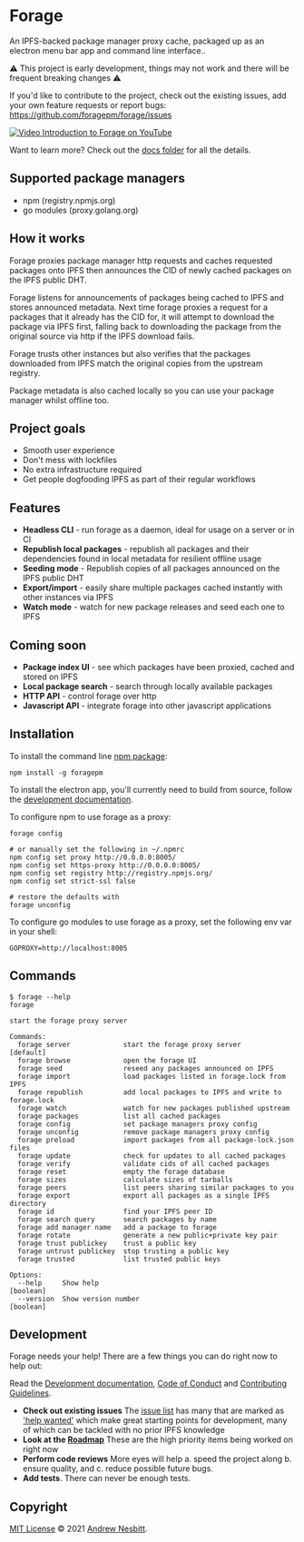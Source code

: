 # Forage

An IPFS-backed package manager proxy cache, packaged up as an electron menu bar app and command line interface..

⚠️ This project is early development, things may not work and there will be frequent breaking changes ⚠️

If you'd like to contribute to the project, check out the existing issues, add your own feature requests or report bugs: https://github.com/foragepm/forage/issues

[![Video Introduction to Forage on YouTube](https://img.youtube.com/vi/uNuPJHP2lfU/0.jpg)](https://www.youtube.com/watch?v=uNuPJHP2lfU)

Want to learn more? Check out the [docs folder](docs) for all the details.

## Supported package managers

- npm (registry.npmjs.org)
- go modules (proxy.golang.org)

## How it works

Forage proxies package manager http requests and caches requested packages onto IPFS then announces the CID of newly cached packages on the IPFS public DHT.

Forage listens for announcements of packages being cached to IPFS and stores announced metadata. Next time forage proxies a request for a packages that it already has the CID for, it will attempt to download the package via IPFS first, falling back to downloading the package from the original source via http if the IPFS download fails.

Forage trusts other instances but also verifies that the packages downloaded from IPFS match the original copies from the upstream registry.

Package metadata is also cached locally so you can use your package manager whilst offline too.

## Project goals

- Smooth user experience
- Don't mess with lockfiles
- No extra infrastructure required
- Get people dogfooding IPFS as part of their regular workflows

## Features

- **Headless CLI** - run forage as a daemon, ideal for usage on a server or in CI
- **Republish local packages** - republish all packages and their dependencies found in local metadata for resilient offline usage
- **Seeding mode** - Republish copies of all packages announced on the IPFS public DHT
- **Export/import** - easily share multiple packages cached instantly with other instances via IPFS
- **Watch mode** - watch for new package releases and seed each one to IPFS

## Coming soon

- **Package index UI** - see which packages have been proxied, cached and stored on IPFS
- **Local package search** - search through locally available packages
- **HTTP API** - control forage over http
- **Javascript API** - integrate forage into other javascript applications

## Installation

To install the command line [npm package](https://www.npmjs.com/package/foragepm):

```
npm install -g foragepm
```

To install the electron app, you'll currently need to build from source, follow the [development documentation](docs/development.md).

To configure npm to use forage as a proxy:

```shell
forage config

# or manually set the following in ~/.npmrc
npm config set proxy http://0.0.0.0:8005/
npm config set https-proxy http://0.0.0.0:8005/
npm config set registry http://registry.npmjs.org/
npm config set strict-ssl false

# restore the defaults with
forage unconfig
```

To configure go modules to use forage as a proxy, set the following env var in your shell:

```
GOPROXY=http://localhost:8005
```

## Commands

```
$ forage --help
forage

start the forage proxy server

Commands:
  forage server             start the forage proxy server              [default]
  forage browse             open the forage UI
  forage seed               reseed any packages announced on IPFS
  forage import             load packages listed in forage.lock from IPFS
  forage republish          add local packages to IPFS and write to forage.lock
  forage watch              watch for new packages published upstream
  forage packages           list all cached packages
  forage config             set package managers proxy config
  forage unconfig           remove package managers proxy config
  forage preload            import packages from all package-lock.json files
  forage update             check for updates to all cached packages
  forage verify             validate cids of all cached packages
  forage reset              empty the forage database
  forage sizes              calculate sizes of tarballs
  forage peers              list peers sharing similar packages to you
  forage export             export all packages as a single IPFS directory
  forage id                 find your IPFS peer ID
  forage search query       search packages by name
  forage add manager name   add a package to forage
  forage rotate             generate a new public+private key pair
  forage trust publickey    trust a public key
  forage untrust publickey  stop trusting a public key
  forage trusted            list trusted public keys

Options:
  --help     Show help                                                 [boolean]
  --version  Show version number                                       [boolean]
```

## Development

Forage needs your help!  There are a few things you can do right now to help out:

Read the [Development documentation](docs/development.md), [Code of Conduct](docs/code-of-conduct.md) and [Contributing Guidelines](docs/contributing.md).

- **Check out existing issues** The [issue list](https://github.com/foragepm/forage/issues) has many that are marked as ['help wanted'](https://github.com/foragepm/forage/issues?q=is%3Aissue+is%3Aopen+sort%3Aupdated-desc+label%3A%22help+wanted%22) which make great starting points for development, many of which can be tackled with no prior IPFS knowledge
- **Look at the [Roadmap](docs/roadmap.md)** These are the high priority items being worked on right now
- **Perform code reviews** More eyes will help
  a. speed the project along
  b. ensure quality, and
  c. reduce possible future bugs.
- **Add tests**. There can never be enough tests.

## Copyright

[MIT License](LICENSE) © 2021 [Andrew Nesbitt](https://github.com/andrew).
